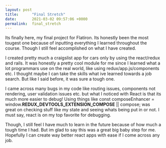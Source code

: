 ```yaml
---
layout: post
title:      "Final Stretch"
date:       2021-03-02 09:57:06 +0000
permalink:  final_stretch
---
```



Its finally here, my final project for Flatiron. Its honestly been the most tougest one because of inputting everything I learned throughout the course. Though I still feel accomplished on what I have created.

I created pretty much a craigslist app for cars only by using the react/redux and rails. It was honestly a pretty cool module for me since I learned what a lot programmars use on the real world, like using redux/app.js/components etc. I thought maybe I can take the skills what ive learned towards a job search. But like I said before, it was sure a tough one.

I came across many bugs in my code like routing issues, components not rendering, user validation issues etc. but what I noticed with React is that its much more easier to debug! Using things like const composeEnhancer = window.__REDUX_DEVTOOLS_EXTENSION_COMPOSE__ || compose; was great on checking stuff like my state and seeing whats being put in or not. I must say, react is on my top favorite for debugging.

Though, I still feel I have much to learn in the future because of how much a tough time I had. But im glad to say this was a great big baby step for me. Hopefully I can create way better react apps with ease if I come across any job.
